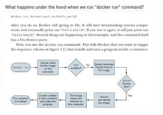 What happens under the hood when we run "docker run" command?

![Figure 1: How docker run works](how_docker_run_works.png)

